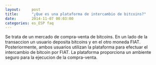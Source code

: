 ```yaml
---
layout:     post
title:      "¿Que es una plataforma de intercambio de bitcoins?"
date:       2014-11-07 00:03:00
categories: es_ESP faq
---
```


Se trata de un mercado de compra-venta de bitcoins. En un lado de la transaccion un usuario deposita bitcoins y en el otro moneda FIAT. Posteriormente, ambos usuarios utilizan la plataforma para efectuar el intercambio de bitcoin por FIAT. La plataforma proporciona un ambiente seguro para la ejecucion de la compra-venta.

